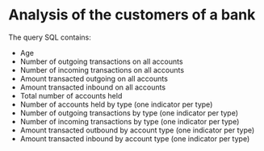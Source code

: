 # Analysis of the customers of a bank

The query SQL contains:
- Age
- Number of outgoing transactions on all accounts
- Number of incoming transactions on all accounts
- Amount transacted outgoing on all accounts
- Amount transacted inbound on all accounts
- Total number of accounts held
- Number of accounts held by type (one indicator per type)
- Number of outgoing transactions by type (one indicator per type)
- Number of incoming transactions by type (one indicator per type)
- Amount transacted outbound by account type (one indicator per type)
- Amount transacted inbound by account type (one indicator per type)

